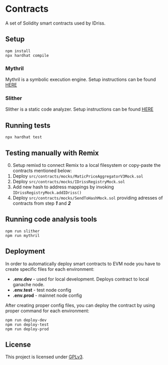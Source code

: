# Contracts
A set of Solidity smart contracts used by IDriss.
## Setup
```
npm install
npx hardhat compile
```

### Mythril
Mythril is a symbolic execution engine. Setup instructions can be found [HERE](https://mythril-classic.readthedocs.io/en/master/installation.html)

### Slither
Slither is a static code analyzer. Setup instructions can be found [HERE](https://github.com/crytic/slither#how-to-install)

## Running tests
```
npx hardhat test
```

## Testing manually with Remix
0. Setup remixd to connect Remix to a local filesystem or copy-paste the contracts mentioned below:
1. Deploy ```src/contracts/mocks/MaticPriceAggregatorV3Mock.sol```
1. Deploy ```src/contracts/mocks/IDrissRegistryMock.sol```
3. Add new hash to address mappings by invoking ```IDrissRegistryMock.addIDriss()```
1. Deploy ```src/contracts/mocks/SendToHashMock.sol``` providing adresses of contracts from step ***1*** and ***2***


## Running code analysis tools
```
npm run slither
npm run mythril
```

## Deployment
In order to automatically deploy smart contracts to EVM node you have to create specific files for each environment:
- **.env.dev** - used for local development. Deploys contract to local ganache node.
- **.env.test** - test node config
- **.env.prod** - mainnet node config

After creating proper config files, you can deploy the contract by using proper command for each environment:
```
npm run deploy-dev
npm run deploy-test
npm run deploy-prod
```

## License

This project is licensed under [GPLv3](https://github.com/idriss-crypto/contracts/blob/main/LICENSE).
